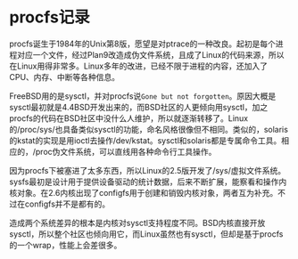 procfs记录
====
procfs诞生于1984年的Unix第8版，愿望是对ptrace的一种改良。起初是每个进程对应一个文件，经过Plan9改造成伪文件系统，且成了Linux的代码来源，所以在Linux用得非常多。Linux多年的改进，已经不限于进程的内容，还加入了CPU、内存、中断等各种信息。

FreeBSD用的是sysctl，并对procfs说`Gone but not forgotten`。原因大概是sysctl最初就是4.4BSD开发出来的，而BSD社区的人更倾向用sysctl，加之procfs的代码在BSD社区中没什么人维护，所以就逐渐转移了。Linux的/proc/sys/也具备类似sysctl的功能，命名风格很像但不相同。类似的，solaris的kstat的实现是用ioctl去操作/dev/kstat。sysctl和solaris都是专属命令工具。相应的，/proc伪文件系统，可以直线用各种命令行工具操作。

因为procfs下被塞进了太多东西，所以Linux的2.5版开发了/sys/虚拟文件系统。
sysfs最初是设计用于提供设备驱动的统计数据，后来不断扩展，能察看和操作内核对象。在2.6内核出现了configfs用于创建和销毁内核对象，两者互为补充。不过在configfs并不是都有的。

造成两个系统差异的根本是内核对sysctl支持程度不同。BSD内核直接开放sysctl，所以整个社区也倾向用它，而Linux虽然也有sysctl，但却是基于procfs的一个wrap，性能上会差很多。